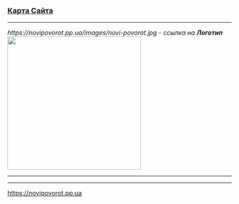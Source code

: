 <h3><a href="https://novipovorot.pp.ua/sitemap.html">Карта Сайта</a></h3><hr>
<i>https://novipovorot.pp.ua/images/novi-povorot.jpg - ссылка на <b>Логотип</b></i><br>
<img src="https://novipovorot.pp.ua/images/novi-povorot.jpg" width="300px"><hr>

---
https://novipovorot.pp.ua
